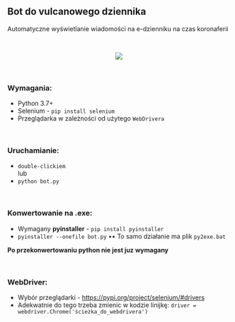 ## Bot do vulcanowego dziennika
Automatyczne wyświetlanie wiadomości na e-dzienniku na czas koronaferii

<br>

<p align="center">
  <img width="auto" height="auto" src="https://user-images.githubusercontent.com/25122875/85282951-d890a280-b48c-11ea-9756-1bdea499dd6b.png">
</p>

<br>

### Wymagania:
* Python 3.7+
* Selenium - `pip install selenium`
* Przeglądarka w zależności od użytego `WebDrivera`

<br>

### Uruchamianie:
* `double-clickiem`
<br> lub
* `python bot.py`

<br>
 
### Konwertowanie na .exe:
* Wymagany **pyinstaller** - `pip install pyinstaller`
* `pyinstaller --onefile bot.py` •• To samo działanie ma plik `py2exe.bat`

**Po przekonwertowaniu python nie jest juz wymagany**

<br>

### WebDriver:
* Wybór przeglądarki - https://pypi.org/project/selenium/#drivers
* Adekwatnie do tego trzeba zmienic w kodzie linijkę: `driver = webdriver.Chrome('ścieżka_do_webdrivera')`
